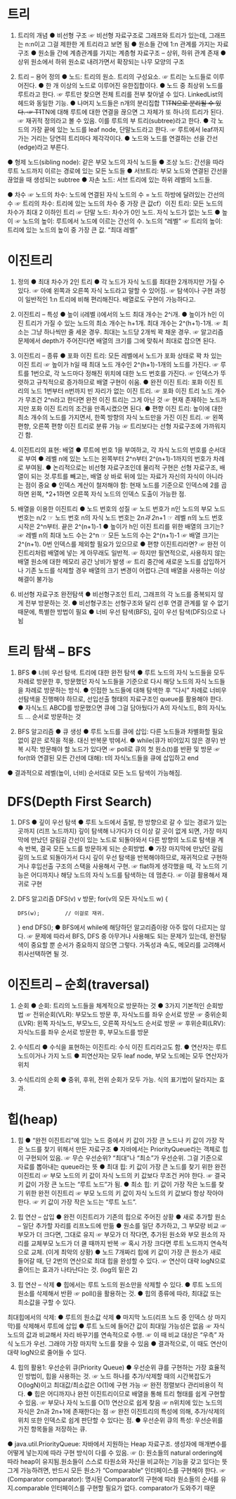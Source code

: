 # 트리

1. 트리의 개념
   ● 비선형 구조
   ☞ 비선형 자료구조로 그래프와 트리가 있는데, 그래프는 n:n이고 그걸 제한한 게 트리라고 보면 됨
   ● 원소들 간에 1:n 관계를 가지는 자료구조
   ● 원소들 간에 계층관계를 가지는 계층형 자료구조 – 상위, 하위 관계 존재
   ● 상위 원소에서 하위 원소로 내려가면서 확장되는 나무 모양의 구조

2. 트리 – 용어 정의
   ● 노드: 트리의 원소. 트리의 구성요소.
   ☞ 트리는 노드들로 이루어진다.
   ● 한 개 이상의 노드로 이루어진 유한집합이다.
   ● 노드 중 최상위 노드를 루트라고 한다.
   ☞ 루트만 찾으면 전체 트리를 전부 찾아낼 수 있다. LinkedList의 헤드와 동일한 기능.
   ● 나머지 노드들은 n개의 분리집합 T1~~TN으로 분리될 수 있다.
   ☞ T1~~TN에 대해 루트에 대한 연결을 끊으면 그 자체가 또 하나의 트리가 된다.
   ☞ 재귀적 정의라고 볼 수 있음. 이를 루트의 부 트리(subtree)라고 한다.
   ● 각 노드의 가장 끝에 있는 노드를 leaf node, 단말노드라고 한다.
   ☞ 루트에서 leaf까지 가는 거리는 당연히 트리마다 제각각이다.
   ● 노드와 노드를 연결하는 선을 간선(edge)라고 부른다.

● 형제 노드(sibling node): 같은 부모 노드의 자식 노드들
● 조상 노드: 간선을 따라 루트 노드까지 이르는 경로에 있는 모든 노드들
● 서브트리: 부모 노드와 연결된 간선을 끊었을 때 생성되는 subtree
● 자손 노드: 서브 트리에 있는 하위 레벨의 노드들.

● 차수
☞ 노드의 차수: 노드에 연결된 자식 노드의 수 = 노드 하방에 달려있는 간선의 수
☞ 트리의 차수: 트리에 있는 노드의 차수 중 가장 큰 값cf）이진 트리: 모든 노드의 차수가 최대 2 이하인 트리
☞ 단말 노드: 차수가 0인 노드. 자식 노드가 없는 노드
● 높이
☞ 노드의 높이: 루트에서 노드에 이르는 간선의 수. 노드의 “레벨”
☞ 트리의 높이: 트리에 있는 노드의 높이 중 가장 큰 값. “최대 레벨”

# 이진트리

1. 정의
   ● 최대 차수가 2인 트리
   ● 각 노드가 자식 노드를 최대한 2개까지만 가질 수 있다.
   ☞ 아예 왼쪽과 오른쪽 자식 노드라고 말할 수 있어짐.
   ☞ 탐색이나 구현 과정이 일반적인 1:n 트리에 비해 편리해진다. 배열로도 구현이 가능하다고.

2. 이진트리 – 특성
   ● 높이 i(레벨 i)에서의 노드 최대 개수는 2^i개.
   ● 높이가 h인 이진 트리가 가질 수 있는 노드의 최소 개수는 h+1개. 최대 개수는 2^(h+1)-1개.
   ☞ 최소는 그냥 하나씩만 줄 세운 경우. 최대는 노드당 2개씩 꽉 채운 경우.
   ☞ 알고리즘 문제에서 depth가 주어진다면 배열의 크기를 그에 맞춰서 최대로 잡으면 된다.

3. 이진트리 – 종류
   ● 포화 이진 트리: 모든 레벨에서 노드가 포화 상태로 꽉 차 있는 이진 트리
   ☞ 높이가 h일 때 최대 노드 개수인 2^(h+1)-1개의 노드를 가진다.
   ☞ 루트를 1번으로, 각 노드마다 정해진 위치에 대한 노드 번호를 가진다.
   ☞ 인덱스가 뚜렷하고 규칙적으로 증가하므로 배열 구현이 쉬움.
   ● 완전 이진 트리: 포화 이진 트리의 노드 1번부터 n번까지 빈 자리가 없는 이진 트리.
   ☞ 포화 이진 트리 노드 개수가 무조건 2^n라고 한다면 완전 이진 트리는 그게 아닌 것
   ☞ 현재 존재하는 노드까지만 포화 이진 트리의 조건을 만족시켰으면 된다.
   ● 편향 이진 트리: 높이에 대한 최소 개수의 노드를 가지면서, 한쪽 방향의 자식 노드만을 가진 이진 트리.
   ☞ 왼쪽 편향, 오른쪽 편향 이진 트리로 분류 가능
   ☞ 트리보다는 선형 자료구조에 가까워지긴 함.

4. 이진트리의 표현: 배열
   ● 루트에 번호 1을 부여하고, 각 자식 노드의 번호를 순서대로 부여
   ● 레벨 n에 있는 노드는 왼쪽부터 2^n부터 2^(n+1)-1까지의 번호가 차례로 부여됨.
   ● 논리적으로는 비선형 자료구조인데 물리적 구현은 선형 자료구조, 배열이 되는 것.루트를 빼고는, 배열 상 바로 뒤에 있는 자료가 자신의 자식이 아니라는 점이 중요
   ● 인덱스 계산이 철저해야 함: 현재 노드를 기준으로 인덱스에 2를 곱하면 왼쪽, *2+1하면 오른쪽 자식 노드의 인덱스 도출이 가능한 점.

5. 배열을 이용한 이진트리
   ● 노드 번호의 성질
   ☞ 노드 번호가 n인 노드의 부모 노드 번호는 n/2
   ☞ 노드 번호 n의 자식 노드 번호는 2*n과 2*n+1
   ☞ 레벨 n의 노드 번호 시작은 2^n부터. 끝은 2^(n+1)-1
   ● 높이가 h인 이진 트리를 위한 배열의 크기는?
   ☞ 레벨 n의 최대 노드 수는 2^n
   ☞ 모든 노드의 수는 2^(n+1)-1
   ☞ 배열 크기는 2^(n+1). 0번 인덱스를 제외할 필요가 있으므로
   ● 편향 이진트리라면?
   ☞ 완전 이진트리처럼 배열에 넣는 게 아무래도 일반적.
   ☞ 하지만 필연적으로, 사용하지 않는 배열 원소에 대한 메모리 공간 낭비가 발생
   ☞ 트리 중간에 새로운 노드를 삽입하거나 기존 노드를 삭제할 경우 배열의 크기 변경이 어렵다.근데 배열을 사용하는 이상 해결이 불가능

6. 비선형 자료구조 완전탐색
   ● 비선형구조인 트리, 그래프의 각 노드를 중복되지 않게 전부 방문하는 것.
   ● 비선형구조는 선형구조와 달리 선후 연결 관계를 알 수 없기 때문에, 특별한 방법이 필요
   ● 너비 우선 탐색(BFS), 깊이 우선 탐색(DFS)으로 나뉨

# 트리 탐색 – BFS

1. BFS
   ● 너비 우선 탐색. 트리에 대한 완전 탐색
   ● 루트 노드의 자식 노드들을 모두 차례로 방문한 후, 방문했던 자식 노드들을 기준으로 다시 해당 노드의 자식 노드들을 차례로 방문하는 방식.
   ● 인접한 노드들에 대해 탐색한 후 “다시” 차례로 너비우선탐색을 진행해야 하므로, 선입선출 형태의 자료구조인 queue를 활용해야 한다.
   ● 자식노드 ABCD를 방문했으면 큐에 그걸 담아뒀다가 A의 자식노드, B의 자식노드 ... 순서로 방문하는 것

2. BFS 알고리즘
   ● 큐 생성
   ● 루트 노드를 큐에 삽입: 다른 노드들과 차별화할 필요 없이 같은 로직을 적용. 대신 반복문 밖에서.
   ● while(큐가 비어있지 않은 경우) 반복 시작: 방문해야 할 노드가 있다면
   ☞ poll로 큐의 첫 원소(t)를 반환 및 방문
   ☞ for(t와 연결된 모든 간선에 대해): t의 자식노드들을 큐에 삽입하고 end

● 결과적으로 레벨(높이, 너비) 순서대로 모든 노드 탐색이 가능해짐.

# DFS(Depth First Search)

1. DFS
   ● 깊이 우선 탐색
   ● 루트 노드에서 출발, 한 방향으로 갈 수 있는 경로가 있는 곳까지 (리프 노드까지) 깊이 탐색해 나가다가 더 이상 갈 곳이 없게 되면, 가장 마지막에 만났던 갈림길 간선이 있는 노드로 되돌아와서 다른 방향의 노드로 탐색을 계속 반복, 결국 모든 노드를 방문하게 되는 순회방법.
   ● 가장 마지막에 만났던 갈림길의 노드로 되돌아가서 다시 깊이 우선 탐색을 반복해야하므로, 재귀적으로 구현하거나 후입선출 구조의 스택을 사용해서 구현.
   ☞ flat하게 생각했을 때, 각 노드의 기능은 어디까지나 해당 노드의 자식 노드를 탐색하는 데 멈춘다.
   ☞ 이걸 활용해서 재귀로 구현

2. DFS 알고리즘
   DFS(v)
   v 방문;
   for(v의 모든 자식노드 w) {
   
   ```
   DFS(w);        // 이걸로 재귀.
   ```
   
   }
   end DFS();
   ● BFS에서 while에 해당하던 알고리즘이랑 아주 많이 다르지는 않다.
   ☞ 문제에 따라서 BFS, DFS 중 아무거나 사용해도 되는 문제가 있는데, 완전탐색이 중요할 뿐 순서가 중요하지 않으면 그렇다. 가독성과 속도, 메모리를 고려해서 취사선택하면 될 것.

# 이진트리 – 순회(traversal)

1. 순회
   ● 순회: 트리의 노드들을 체계적으로 방문하는 것
   ● 3가지 기본적인 순회방법
   ☞ 전위순회(VLR): 부모노드 방문 후, 자식노드를 좌우 순서로 방문
   ☞ 중위순회(LVR): 왼쪽 자식노드, 부모노드, 오른쪽 자식노드 순서로 방문
   ☞ 후위순회(LRV): 자식노드를 좌우 순서로 방문한 후, 부모노드를 방문

2. 수식트리
   ● 수식을 표현하는 이진트리: 수식 이진 트리라고도 함.
   ● 연산자는 루트 노드이거나 가지 노드
   ● 피연산자는 모두 leaf node, 부모 노드에는 모두 연산자가 위치

3. 수식트리의 순회
   ● 중위, 후위, 전위 순회가 모두 가능. 식의 표기법이 달라지는 효과.

# 힙(heap)

1. 힙
   ● “완전 이진트리”에 있는 노드 중에서 키 값이 가장 큰 노드나 키 값이 가장 작은 노드를 찾기 위해서 만든 자료구조
   ● 자바에서는 PriorityQueue라는 객체로 힙이 구현되어 있음.
   ☞ 무슨 우선순위? “최대”나 “최소”가 우선순위. 그걸 기준으로 자료를 뽑아내는 queue라는 뜻
   ● 최대 힙: 키 값이 가장 큰 노드를 찾기 위한 완전 이진트리
   ☞ 부모 노드의 키 값이 자식 노드의 키 값보다 무조건 커야 한다.
   ☞ 결국 키 값이 가장 큰 노드는 “루트 노드”가 됨.
   ● 최소 힙: 키 값이 가장 작은 노드를 찾기 위한 완전 이진트리
   ☞ 부모 노드의 키 값이 자식 노드의 키 값보다 항상 작아야 한다.
   ☞ 키 값이 가장 작은 노드는 “루트 노드”.

2. 힙 연산 – 삽입
   ● 완전 이진트리가 기존의 힙으로 주어진 상황
   ● 새로 추가할 원소 – 일단 추가할 자리를 리프노드에 만듦
   ● 원소를 일단 추가하고, 그 부모랑 비교
   ☞ 부모가 더 크다면, 그대로 유지
   ☞ 부모가 더 작다면, 추가된 원소와 부모 원소의 자리를 교체부모 노드가 더 클 때까지 반복
   ☞ 혹시 가장 크다면 루트 노드까지 연속적으로 교체. (이게 최악의 상황)
   ● 노드 7개짜리 힙에 키 값이 가장 큰 원소가 새로 들어갈 때, 단 2번의 연산으로 최대 힙을 완성할 수 있다.
   ☞ 연산이 대략 logN으로 줄어드는 효과가 나타난다는 것. (log의 밑은 2)

3. 힙 연산 – 삭제
   ● 힙에서는 루트 노드의 원소만을 삭제할 수 있다.
   ● 루트 노드의 원소를 삭제해서 반환
   ☞ poll()을 활용하는 것.
   ● 힙의 종류에 따라, 최대값 또는 최소값을 구할 수 있다.

최대힙에서의 삭제:
● 루트의 원소값 삭제
● 마지막 노드(리프 노드 중 인덱스 상 마지막)를 삭제해서 루트에 삽입
● 루트 노드에 들어간 값이 최대일 가능성은 없음
☞ 자식 노드의 값과 비교해서 자리 바꾸기를 연속적으로 수행.
☞ 이 때 비교 대상은 “우측” 자식 노드가 우선. 그래야 가장 마지막 노드를 찾을 수 있음
● 결과적으로, 이 때도 연산이 대략 logN으로 줄어들 수 있다.

4. 힙의 활용1: 우선순위 큐(Priority Queue)
   ● 우선순위 큐를 구현하는 가장 효율적인 방법이, 힙을 사용하는 것.
   ☞ 노드 하나를 추가/삭제할 때의 시간복잡도가 O(logN)이고 최대값/최소값은 O(1)에 구현 가능
   ☞ 완전 정렬보다 관리비용이 적다.
   ● 힙은 어디까지나 완전 이진트리이므로 배열을 통해 트리 형태를 쉽게 구현할 수 있음.
   ☞ 부모나 자식 노드를 O(1) 연산으로 쉽게 찾음
   ☞ n위치에 있는 노드의 자식은 2n과 2n+1에 존재한다는 점
   ☞ 완전 이진트리의 특성에 의해, 추가/삭제의 위치 또한 인덱스로 쉽게 판단할 수 있다는 점.
   ● 우선순위 큐의 특성: 우선순위를 가진 항목들을 저장하는 큐.

● java.util.PriorityQueue: 자바에서 지원하는 Heap 자료구조. 생성자에 매개변수를 어떻게 넣는지에 따라 구현 방식이 다를 수 있음.
☞ (): 원소들의 natural ordering에 따라 heap이 유지됨.원소들이 스스로 타원소와 자신을 비교하는 기능을 갖고 있다는 뜻그게 가능하려면, 반드시 모든 원소가 “Comparable“ 인터페이스를 구현해야 한다.
☞ (Comparator comparator): 명시된 Comparator의 구현에 따라 원소들의 순서를 유지.comparable 인터페이스를 구현할 필요가 없다. comparator가 도와주기 때문
